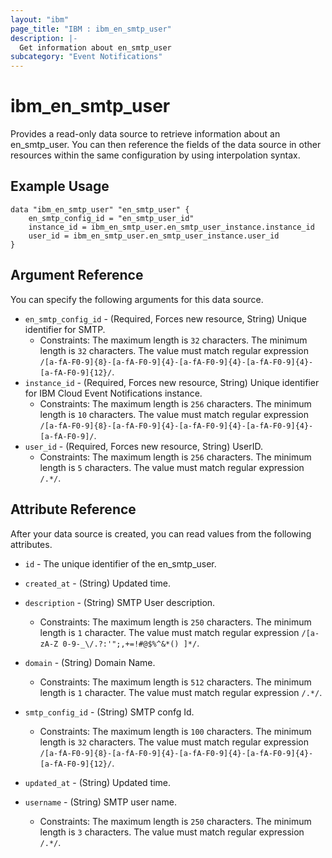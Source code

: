 ```yaml
---
layout: "ibm"
page_title: "IBM : ibm_en_smtp_user"
description: |-
  Get information about en_smtp_user
subcategory: "Event Notifications"
---
```


# ibm_en_smtp_user

Provides a read-only data source to retrieve information about an en_smtp_user. You can then reference the fields of the data source in other resources within the same configuration by using interpolation syntax.

## Example Usage

```hcl
data "ibm_en_smtp_user" "en_smtp_user" {
	en_smtp_config_id = "en_smtp_user_id"
	instance_id = ibm_en_smtp_user.en_smtp_user_instance.instance_id
	user_id = ibm_en_smtp_user.en_smtp_user_instance.user_id
}
```

## Argument Reference

You can specify the following arguments for this data source.

* `en_smtp_config_id` - (Required, Forces new resource, String) Unique identifier for SMTP.
  * Constraints: The maximum length is `32` characters. The minimum length is `32` characters. The value must match regular expression `/[a-fA-F0-9]{8}-[a-fA-F0-9]{4}-[a-fA-F0-9]{4}-[a-fA-F0-9]{4}-[a-fA-F0-9]{12}/`.
* `instance_id` - (Required, Forces new resource, String) Unique identifier for IBM Cloud Event Notifications instance.
  * Constraints: The maximum length is `256` characters. The minimum length is `10` characters. The value must match regular expression `/[a-fA-F0-9]{8}-[a-fA-F0-9]{4}-[a-fA-F0-9]{4}-[a-fA-F0-9]{4}-[a-fA-F0-9]/`.
* `user_id` - (Required, Forces new resource, String) UserID.
  * Constraints: The maximum length is `256` characters. The minimum length is `5` characters. The value must match regular expression `/.*/`.

## Attribute Reference

After your data source is created, you can read values from the following attributes.

* `id` - The unique identifier of the en_smtp_user.
* `created_at` - (String) Updated time.

* `description` - (String) SMTP User description.
  * Constraints: The maximum length is `250` characters. The minimum length is `1` character. The value must match regular expression `/[a-zA-Z 0-9-_\/.?:'";,+=!#@$%^&*() ]*/`.

* `domain` - (String) Domain Name.
  * Constraints: The maximum length is `512` characters. The minimum length is `1` character. The value must match regular expression `/.*/`.

* `smtp_config_id` - (String) SMTP confg Id.
  * Constraints: The maximum length is `100` characters. The minimum length is `32` characters. The value must match regular expression `/[a-fA-F0-9]{8}-[a-fA-F0-9]{4}-[a-fA-F0-9]{4}-[a-fA-F0-9]{4}-[a-fA-F0-9]{12}/`.

* `updated_at` - (String) Updated time.

* `username` - (String) SMTP user name.
  * Constraints: The maximum length is `250` characters. The minimum length is `3` characters. The value must match regular expression `/.*/`.

